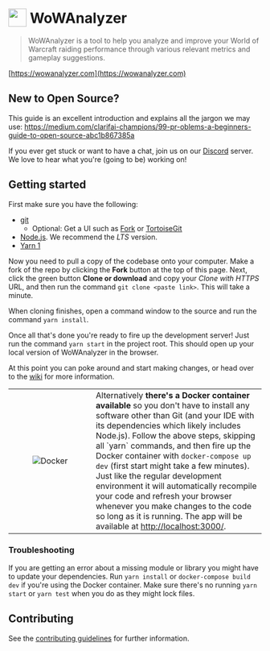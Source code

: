 <h1>
  <img src="https://user-images.githubusercontent.com/4565223/54240739-2d6e0b00-451f-11e9-8473-d15e78914c9b.png" height="36" valign="bottom" /> WoWAnalyzer
</h1>

> WoWAnalyzer is a tool to help you analyze and improve your World of Warcraft raiding performance through various relevant metrics and gameplay suggestions.

[https://wowanalyzer.com](https://wowanalyzer.com)

## New to Open Source?

This guide is an excellent introduction and explains all the jargon we may use: https://medium.com/clarifai-champions/99-pr-oblems-a-beginners-guide-to-open-source-abc1b867385a

If you ever get stuck or want to have a chat, join us on our [Discord](https://wowanalyzer.com/discord) server. We love to hear what you're (going to be) working on!

## Getting started

First make sure you have the following:

- [git](https://git-scm.com/)
  - Optional: Get a UI such as [Fork](https://git-fork.com/) or [TortoiseGit](https://tortoisegit.org/)
- [Node.js](https://nodejs.org/). We recommend the _LTS_ version.
- [Yarn 1](https://yarnpkg.com/en/docs/install)

Now you need to pull a copy of the codebase onto your computer. Make a fork of the repo by clicking the **Fork** button at the top of this page. Next, click the green button **Clone or download** and copy your _Clone with HTTPS_ URL, and then run the command `git clone <paste link>`. This will take a minute.

When cloning finishes, open a command window to the source and run the command `yarn install`.

Once all that's done you're ready to fire up the development server! Just run the command `yarn start` in the project root. This should open up your local version of WoWAnalyzer in the browser.

At this point you can poke around and start making changes, or head over to the [wiki](https://github.com/WoWAnalyzer/WoWAnalyzer/wiki) for more information.

<table align="center">
  <tr>
    <td align="center" width="150"><img src="https://www.docker.com/wp-content/uploads/2022/03/horizontal-logo-monochromatic-white.png" alt="Docker"></td>
    <td>Alternatively <b>there's a Docker container available</b> so you don't have to install any software other than Git (and your IDE with its dependencies which likely includes Node.js). Follow the above steps, skipping all `yarn` commands, and then fire up the Docker container with <code>docker-compose up dev</code> (first start might take a few minutes). Just like the regular development environment it will automatically recompile your code and refresh your browser whenever you make changes to the code so long as it is running. The app will be available at <a href="http://localhost:3000/">http://localhost:3000/</a>.</td>
  </tr>
</table>

### Troubleshooting

If you are getting an error about a missing module or library you might have to update your dependencies. Run `yarn install` or `docker-compose build dev` if you're using the Docker container. Make sure there's no running `yarn start` or `yarn test` when you do as they might lock files.

## Contributing

See the [contributing guidelines](CONTRIBUTING.md) for further information.
